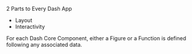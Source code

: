 2 Parts to Every Dash App
- Layout 
- Interactivity

For each Dash Core Component, either a Figure or a Function is defined following any associated data.